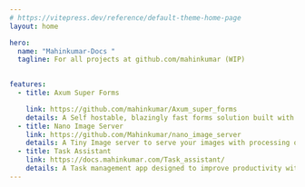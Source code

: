 ```yaml
---
# https://vitepress.dev/reference/default-theme-home-page
layout: home

hero:
  name: "Mahinkumar-Docs "
  tagline: For all projects at github.com/mahinkumar (WIP)
      

features:
  - title: Axum Super Forms

    link: https://github.com/mahinkumar/Axum_super_forms
    details: A Self hostable, blazingly fast forms solution built with Rust with a focus on simplicity and reliablity. 
  - title: Nano Image Server
    link: https://github.com/Mahinkumar/nano_image_server
    details: A Tiny Image server to serve your images with processing on the fly. Supports GPU acceleration. 
  - title: Task Assistant
    link: https://docs.mahinkumar.com/Task_assistant/
    details: A Task management app designed to improve productivity with automated Scheduling, Organization and Notes.
---
```


